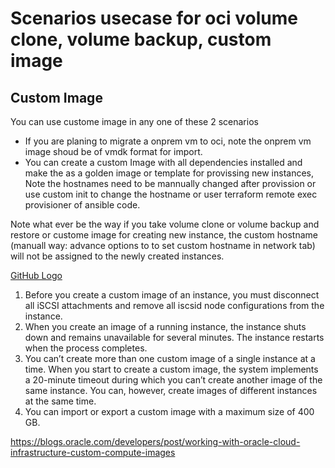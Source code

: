 # Scenarios usecase for oci volume clone, volume backup, custom image

## Custom Image
You can use custome image in any one of these 2 scenarios
* If you are planing to migrate a onprem vm to oci, note the onprem vm image shoud be of vmdk format for import.
* You can create a custom Image with all dependencies installed and make the as a golden image or template for provissing new instances, Note the hostnames need to be mannually changed after provission or use custom init to change the hostname or user terraform remote exec provisioner of ansible code.  

Note what ever be the way if you take volume clone or volume backup and restore or custome image for creating new instance, the custom hostname (manuall way: advance options to to set custom hostname in network tab) will not be assigned to the newly created instances.

[GitHub Logo](/images/github-logo.png)

1. Before you create a custom image of an instance, you must disconnect all iSCSI attachments and remove all iscsid node configurations from the instance.  
2. When you create an image of a running instance, the instance shuts down and remains unavailable for several minutes. The instance restarts when the process 
completes.  
3. You can’t create more than one custom image of a single instance at a time. When you start to create a custom image, the system implements a 20-minute timeout during which you can’t create another image of the same instance. You can, however, create images of different instances at the same time.  
4. You can import or export a custom image with a maximum size of 400 GB.  

https://blogs.oracle.com/developers/post/working-with-oracle-cloud-infrastructure-custom-compute-images

